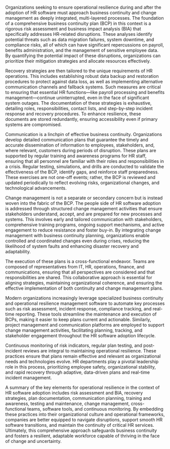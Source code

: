 Organizations seeking to ensure operational resilience during and after the adoption of HR software must approach business continuity and change management as deeply integrated, multi-layered processes. The foundation of a comprehensive business continuity plan (BCP) in this context is a rigorous risk assessment and business impact analysis (BIA) that specifically addresses HR-related disruptions. These analyses identify potential threats such as data migration failures, system downtime, and compliance risks, all of which can have significant repercussions on payroll, benefits administration, and the management of sensitive employee data. By quantifying the potential impact of these disruptions, organizations can prioritize their mitigation strategies and allocate resources effectively.

Recovery strategies are then tailored to the unique requirements of HR operations. This includes establishing robust data backup and restoration procedures to protect against data loss, as well as implementing alternative communication channels and fallback systems. Such measures are critical to ensuring that essential HR functions—like payroll processing and benefits management—continue uninterrupted, even in the face of significant system outages. The documentation of these strategies is exhaustive, detailing roles, responsibilities, contact lists, and step-by-step incident response and recovery procedures. To enhance resilience, these documents are stored redundantly, ensuring accessibility even if primary systems are compromised.

Communication is a linchpin of effective business continuity. Organizations develop detailed communication plans that guarantee the timely and accurate dissemination of information to employees, stakeholders, and, where relevant, customers during periods of disruption. These plans are supported by regular training and awareness programs for HR staff, ensuring that all personnel are familiar with their roles and responsibilities in a crisis. Regular testing, simulations, and drills are conducted to validate the effectiveness of the BCP, identify gaps, and reinforce staff preparedness. These exercises are not one-off events; rather, the BCP is reviewed and updated periodically to reflect evolving risks, organizational changes, and technological advancements.

Change management is not a separate or secondary concern but is instead woven into the fabric of the BCP. The people side of HR software adoption is addressed through structured change management activities that ensure stakeholders understand, accept, and are prepared for new processes and systems. This involves early and tailored communication with stakeholders, comprehensive training programs, ongoing support mechanisms, and active engagement to reduce resistance and foster buy-in. By integrating change management with business continuity planning, organizations enable controlled and coordinated changes even during crises, reducing the likelihood of system faults and enhancing disaster recovery and adaptability.

The execution of these plans is a cross-functional endeavor. Teams are composed of representatives from IT, HR, operations, finance, and communications, ensuring that all perspectives are considered and that responsibilities are shared. This collaborative approach is essential for aligning strategies, maintaining organizational coherence, and ensuring the effective implementation of both continuity and change management plans.

Modern organizations increasingly leverage specialized business continuity and operational resilience management software to automate key processes such as risk assessment, incident response, compliance tracking, and real-time reporting. These tools streamline the maintenance and execution of BCPs, making it easier to keep plans current and actionable. Similarly, project management and communication platforms are employed to support change management activities, facilitating planning, tracking, and stakeholder engagement throughout the HR software adoption lifecycle.

Continuous monitoring of risk indicators, regular plan testing, and post-incident reviews are integral to maintaining operational resilience. These practices ensure that plans remain effective and relevant as organizational needs and technologies evolve. HR departments play a pivotal leadership role in this process, prioritizing employee safety, organizational stability, and rapid recovery through adaptive, data-driven plans and real-time incident management.

A summary of the key elements for operational resilience in the context of HR software adoption includes risk assessment and BIA, recovery strategies, plan documentation, communication planning, training and awareness, testing and maintenance, change management, cross-functional teams, software tools, and continuous monitoring. By embedding these practices into their organizational culture and operational frameworks, companies are better equipped to navigate disruptions, support smooth HR software transitions, and maintain the continuity of critical HR services. Ultimately, this comprehensive approach safeguards business continuity and fosters a resilient, adaptable workforce capable of thriving in the face of change and uncertainty.